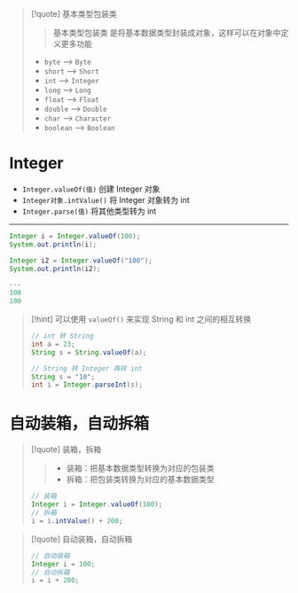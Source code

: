 >[!quote] 基本类型包装类
>>基本类型包装类 是将基本数据类型封装成对象，这样可以在对象中定义更多功能
>
> - `byte` --> `Byte` 
> - `short` --> `Short`
> - `int` --> `Integer`
> - `long` --> `Long`
> - `float` --> `Float`
> - `double` --> `Double`
> - `char` --> `Character`
> - `boolean` --> `Boolean`

# Integer
- `Integer.valueOf(值)` 创建 Integer 对象
- `Integer对象.intValue()` 将 Integer 对象转为 int
- `Integer.parse(值)` 将其他类型转为 int

---

```java
Integer i = Integer.valueOf(100);
System.out.println(i);

Integer i2 = Integer.valueOf("100");
System.out.println(i2);

---
100
100
```

>[!hint] 可以使用 `valueOf()` 来实现 String 和 int 之间的相互转换
> ```java
> // int 转 String
> int a = 23;
> String s = String.valueOf(a);
> ```
> 
> ```java
> // String 转 Integer 再转 int
> String s = "10";
> int i = Integer.parseInt(s);
> ```

# 自动装箱，自动拆箱
>[!quote] 装箱，拆箱
>>- 装箱：把基本数据类型转换为对应的包装类
>>- 拆箱：把包装类转换为对应的基本数据类型
>
> ```java
> // 装箱
> Integer i = Integer.valueOf(100);
> // 拆箱
> i = i.intValue() + 200;
> ```

>[!quote] 自动装箱，自动拆箱
> ```java
> // 自动装箱
> Integer i = 100;
> // 自动拆箱
> i = i + 200;
> ```






